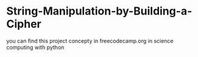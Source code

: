 # String-Manipulation-by-Building-a-Cipher
you can find this project concepty in freecodecamp.org in science computing with python
